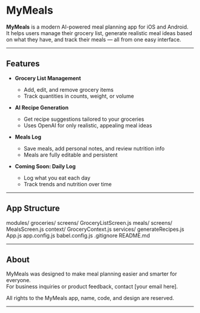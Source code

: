 # MyMeals

**MyMeals** is a modern AI-powered meal planning app for iOS and Android.  
It helps users manage their grocery list, generate realistic meal ideas based on what they have, and track their meals — all from one easy interface.

---

## Features

- **Grocery List Management**  
  - Add, edit, and remove grocery items  
  - Track quantities in counts, weight, or volume

- **AI Recipe Generation**  
  - Get recipe suggestions tailored to your groceries  
  - Uses OpenAI for only realistic, appealing meal ideas

- **Meals Log**  
  - Save meals, add personal notes, and review nutrition info  
  - Meals are fully editable and persistent

- **Coming Soon: Daily Log**  
  - Log what you eat each day  
  - Track trends and nutrition over time

---

## App Structure

modules/
  groceries/
    screens/
      GroceryListScreen.js
  meals/
    screens/
      MealsScreen.js
context/
  GroceryContext.js
services/
  generateRecipes.js
App.js
app.config.js
babel.config.js
.gitignore
README.md

---

## About

MyMeals was designed to make meal planning easier and smarter for everyone.  
For business inquiries or product feedback, contact [your email here].

All rights to the MyMeals app, name, code, and design are reserved.  

---
